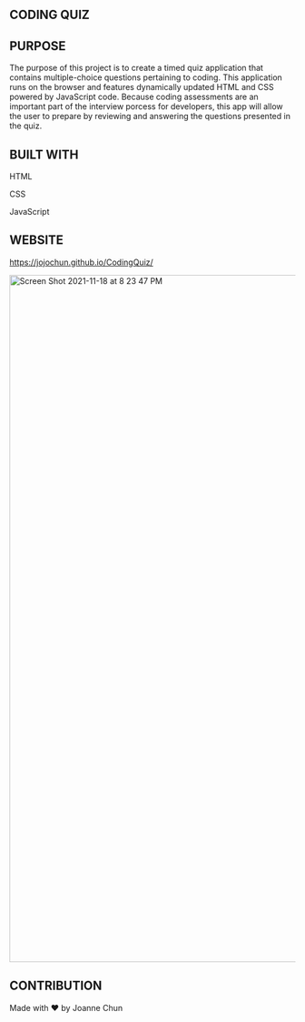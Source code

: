 ## CODING QUIZ

## PURPOSE

The purpose of this project is to create a timed quiz application that contains multiple-choice questions pertaining to coding. This application runs on the browser and features dynamically updated HTML and CSS powered by JavaScript code.
Because coding assessments are an important part of the interview porcess for developers, this app will allow the user to prepare by reviewing and answering the questions presented in the quiz.

## BUILT WITH

HTML

CSS

JavaScript

## WEBSITE

https://jojochun.github.io/CodingQuiz/

<img width="1208" alt="Screen Shot 2021-11-18 at 8 23 47 PM" src="https://user-images.githubusercontent.com/91582330/142575306-87be7567-7944-41d5-ac55-a08212fe0936.png">

## CONTRIBUTION

Made with ❤️ by Joanne Chun
